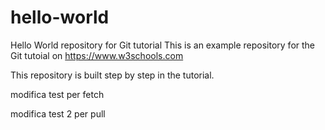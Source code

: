 # hello-world
Hello World repository for Git tutorial
This is an example repository for the Git tutoial on https://www.w3schools.com

This repository is built step by step in the tutorial.

modifica test per fetch

modifica test 2 per pull
